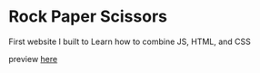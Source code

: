 # Rock Paper Scissors
First website I built to Learn how to combine JS, HTML, and CSS

preview [here](https://htmlpreview.github.io/?https://github.com/Gallahad072/Rock_Paper_Scissors/blob/master/game.html)
